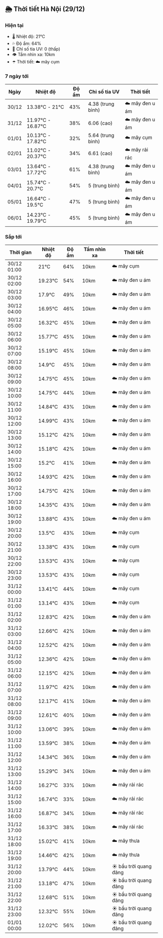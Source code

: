 ## 🌦️ Thời tiết Hà Nội (29/12)

### Hiện tại

- 🌡️ Nhiệt độ: 21℃
- 💦 Độ ẩm: 64%
- 🌟 Chỉ số tia UV: 0 (thấp)
- 👁️ Tầm nhìn xa: 10km
- ☂️ Thời tiết: ☁️ mây cụm

### 7 ngày tới

| Ngày | Nhiệt độ | Độ ẩm | Chỉ số tia UV | Thời tiết |
| --- | --- | --- | --- | --- |
| 30/12 | 13.38℃ - 21℃ | 43% | 4.38 (trung bình) | ☁️ mây đen u ám |
| 31/12 | 11.97℃ - 16.87℃ | 38% | 6.06 (cao) | ☁️ mây đen u ám |
| 01/01 | 10.13℃ - 17.82℃ | 32% | 5.64 (trung bình) | ☁️ mây cụm |
| 02/01 | 11.02℃ - 20.37℃ | 34% | 6.61 (cao) | ☁️ mây rải rác |
| 03/01 | 13.64℃ - 17.72℃ | 61% | 4.38 (trung bình) | ☁️ mây đen u ám |
| 04/01 | 15.74℃ - 20.7℃ | 54% | 5 (trung bình) | ☁️ mây đen u ám |
| 05/01 | 16.64℃ - 19.5℃ | 47% | 5 (trung bình) | ☁️ mây đen u ám |
| 06/01 | 14.23℃ - 19.79℃ | 45% | 5 (trung bình) | ☁️ mây đen u ám |

### Sắp tới

| Thời gian | Nhiệt độ | Độ ẩm | Tầm nhìn xa | Thời tiết |
| --- | --- | --- | --- | --- |
| 30/12 01:00 | 21℃ | 64% | 10km | ☁️ mây cụm |
| 30/12 02:00 | 19.23℃ | 54% | 10km | ☁️ mây đen u ám |
| 30/12 03:00 | 17.9℃ | 49% | 10km | ☁️ mây đen u ám |
| 30/12 04:00 | 16.95℃ | 46% | 10km | ☁️ mây đen u ám |
| 30/12 05:00 | 16.32℃ | 45% | 10km | ☁️ mây đen u ám |
| 30/12 06:00 | 15.77℃ | 45% | 10km | ☁️ mây đen u ám |
| 30/12 07:00 | 15.19℃ | 45% | 10km | ☁️ mây đen u ám |
| 30/12 08:00 | 14.9℃ | 45% | 10km | ☁️ mây đen u ám |
| 30/12 09:00 | 14.75℃ | 45% | 10km | ☁️ mây đen u ám |
| 30/12 10:00 | 14.75℃ | 44% | 10km | ☁️ mây đen u ám |
| 30/12 11:00 | 14.84℃ | 43% | 10km | ☁️ mây đen u ám |
| 30/12 12:00 | 14.99℃ | 43% | 10km | ☁️ mây đen u ám |
| 30/12 13:00 | 15.12℃ | 42% | 10km | ☁️ mây đen u ám |
| 30/12 14:00 | 15.18℃ | 42% | 10km | ☁️ mây đen u ám |
| 30/12 15:00 | 15.2℃ | 41% | 10km | ☁️ mây đen u ám |
| 30/12 16:00 | 14.93℃ | 42% | 10km | ☁️ mây đen u ám |
| 30/12 17:00 | 14.75℃ | 42% | 10km | ☁️ mây đen u ám |
| 30/12 18:00 | 14.35℃ | 43% | 10km | ☁️ mây đen u ám |
| 30/12 19:00 | 13.88℃ | 43% | 10km | ☁️ mây đen u ám |
| 30/12 20:00 | 13.5℃ | 43% | 10km | ☁️ mây cụm |
| 30/12 21:00 | 13.38℃ | 43% | 10km | ☁️ mây cụm |
| 30/12 22:00 | 13.53℃ | 43% | 10km | ☁️ mây cụm |
| 30/12 23:00 | 13.53℃ | 43% | 10km | ☁️ mây cụm |
| 31/12 00:00 | 13.41℃ | 44% | 10km | ☁️ mây cụm |
| 31/12 01:00 | 13.14℃ | 43% | 10km | ☁️ mây cụm |
| 31/12 02:00 | 12.83℃ | 42% | 10km | ☁️ mây đen u ám |
| 31/12 03:00 | 12.66℃ | 42% | 10km | ☁️ mây đen u ám |
| 31/12 04:00 | 12.52℃ | 42% | 10km | ☁️ mây đen u ám |
| 31/12 05:00 | 12.36℃ | 42% | 10km | ☁️ mây đen u ám |
| 31/12 06:00 | 12.15℃ | 42% | 10km | ☁️ mây đen u ám |
| 31/12 07:00 | 11.97℃ | 42% | 10km | ☁️ mây đen u ám |
| 31/12 08:00 | 12.17℃ | 41% | 10km | ☁️ mây đen u ám |
| 31/12 09:00 | 12.61℃ | 40% | 10km | ☁️ mây đen u ám |
| 31/12 10:00 | 13.06℃ | 39% | 10km | ☁️ mây đen u ám |
| 31/12 11:00 | 13.59℃ | 38% | 10km | ☁️ mây đen u ám |
| 31/12 12:00 | 14.34℃ | 36% | 10km | ☁️ mây đen u ám |
| 31/12 13:00 | 15.29℃ | 34% | 10km | ☁️ mây đen u ám |
| 31/12 14:00 | 16.27℃ | 33% | 10km | ☁️ mây rải rác |
| 31/12 15:00 | 16.74℃ | 33% | 10km | ☁️ mây rải rác |
| 31/12 16:00 | 16.87℃ | 34% | 10km | ☁️ mây rải rác |
| 31/12 17:00 | 16.33℃ | 38% | 10km | ☁️ mây rải rác |
| 31/12 18:00 | 15.02℃ | 41% | 10km | ☁️ mây thưa |
| 31/12 19:00 | 14.46℃ | 42% | 10km | ☁️ mây thưa |
| 31/12 20:00 | 13.79℃ | 44% | 10km | ☀️ bầu trời quang đãng |
| 31/12 21:00 | 13.18℃ | 47% | 10km | ☀️ bầu trời quang đãng |
| 31/12 22:00 | 12.68℃ | 51% | 10km | ☀️ bầu trời quang đãng |
| 31/12 23:00 | 12.32℃ | 55% | 10km | ☀️ bầu trời quang đãng |
| 01/01 00:00 | 12.02℃ | 56% | 10km | ☀️ bầu trời quang đãng |
